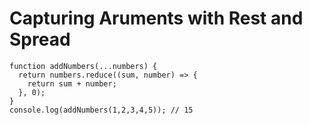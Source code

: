 # Capturing Aruments with Rest and Spread
```
function addNumbers(...numbers) {
  return numbers.reduce((sum, number) => {
    return sum + number;
  }, 0);
}
console.log(addNumbers(1,2,3,4,5)); // 15
```